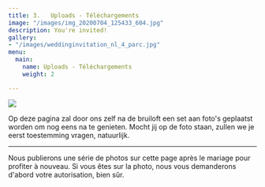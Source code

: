 ```yaml
---
title: 3.   Uploads - Téléchargements
image: "/images/img_20200704_125433_604.jpg"
description: You're invited!
gallery:
- "/images/weddinginvitation_nl_4_parc.jpg"
menu:
  main:
    name: Uploads - Téléchargements
    weight: 2

---
```

![](/images/weddinginvitation_nl_4_parc.jpg)

Op deze pagina zal door ons zelf na de bruiloft een set aan foto's geplaatst worden om nog eens na te genieten. Mocht jij op de foto staan, zullen we je eerst toestemming vragen, natuurlijk.

***

Nous publierons une série de photos sur cette page après le mariage pour profiter à nouveau. Si vous êtes sur la photo, nous vous demanderons d'abord votre autorisation, bien sûr.